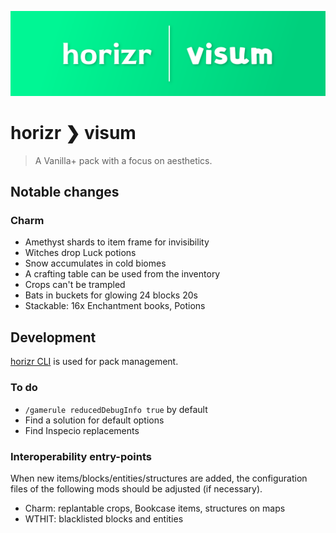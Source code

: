 ![horizr ❯ visum](./banner.png)

# horizr ❯ visum
> A Vanilla+ pack with a focus on aesthetics.

## Notable changes
### Charm
- Amethyst shards to item frame for invisibility
- Witches drop Luck potions
- Snow accumulates in cold biomes
- A crafting table can be used from the inventory
- Crops can't be trampled
- Bats in buckets for glowing 24 blocks 20s
- Stackable: 16x Enchantment books, Potions

## Development
[horizr CLI](https://github.com/horizr/cli) is used for pack management.

### To do
- `/gamerule reducedDebugInfo true` by default
- Find a solution for default options
- Find Inspecio replacements

### Interoperability entry-points
When new items/blocks/entities/structures are added, the configuration files of the following mods should be adjusted (if necessary).

- Charm: replantable crops, Bookcase items, structures on maps
- WTHIT: blacklisted blocks and entities
